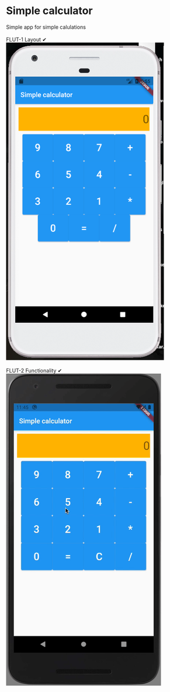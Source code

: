<h1>Simple calculator</h1>
Simple app for simple calulations

<br />
<br /> FLUT-1 Layout ✔
<br />
<img src="readme/mr1.png">
<br />
<br /> FLUT-2 Functionality ✔
<br />
<img src="readme/mr2.gif">
